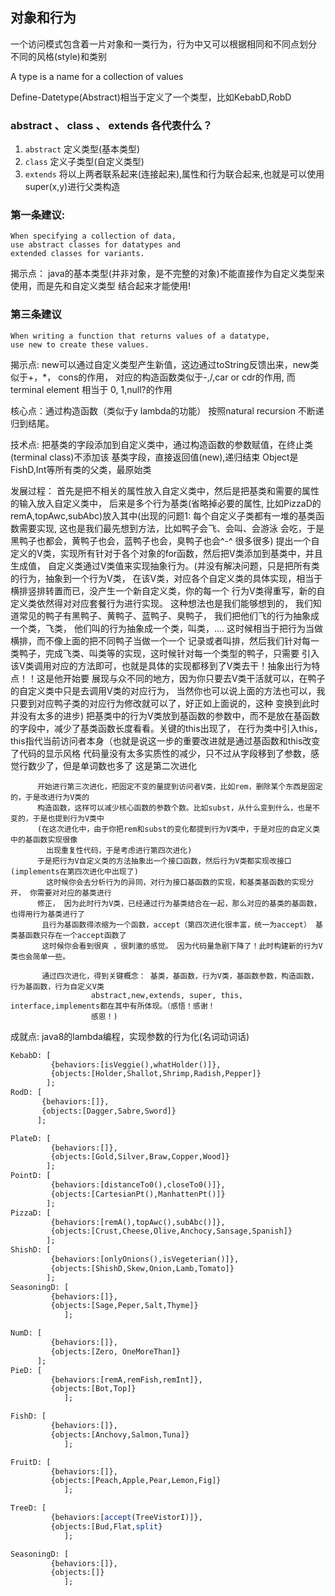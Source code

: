 
## 对象和行为

一个访问模式包含着一片对象和一类行为，行为中又可以根据相同和不同点划分
不同的风格(style)和类别

A type is a name for a collection of values

Define-Datetype(Abstract)相当于定义了一个类型，比如KebabD,RobD

### abstract 、 class 、 extends 各代表什么？

1.    `abstract` 定义类型(基本类型)
2.    `class` 定义子类型(自定义类型)
3.    `extends` 将以上两者联系起来(连接起来),属性和行为联合起来,也就是可以使用super(x,y)进行父类构造


### 第一条建议: 
    When specifying a collection of data,
    use abstract classes for datatypes and
    extended classes for variants.

揭示点： java的基本类型(并非对象，是不完整的对象)不能直接作为自定义类型来使用，而是先和自定义类型
        结合起来才能使用!

### 第三条建议

    When writing a function that returns values of a datatype,
    use new to create these values.

揭示点: new可以通过自定义类型产生新值，这边通过toString反馈出来，new类似于+，*， cons的作用，
       对应的构造函数类似于-,/,car or cdr的作用, 而terminal element 相当于 0, 1,null?的作用

核心点：通过构造函数（类似于y lambda的功能）  按照natural recursion 不断递归到结尾。

技术点: 把基类的字段添加到自定义类中，通过构造函数的参数赋值，在终止类(terminal class)不添加该
        基类字段，直接返回值(new),递归结束
       Object是FishD,Int等所有类的父类，最原始类

发展过程： 首先是把不相关的属性放入自定义类中，然后是把基类和需要的属性的输入放入自定义类中，
          后来是多个行为基类(省略掉必要的属性, 比如PizzaD的remA,topAwc,subAbc)放入其中(出现的问题1: 
          每个自定义子类都有一堆的基类函数需要实现, 这也是我们最先想到方法，比如鸭子会飞、会叫、会游泳
          会吃，于是黑鸭子也都会，黄鸭子也会，蓝鸭子也会，臭鸭子也会^-^ 很多很多)
          提出一个自定义的V类，实现所有针对于各个对象的for函数，然后把V类添加到基类中，并且生成值，
          自定义类通过V类值来实现抽象行为。(并没有解决问题，只是把所有类的行为，抽象到一个行为V类，
          在该V类，对应各个自定义类的具体实现，相当于横排竖排转置而已，没产生一个新自定义类，你的每一个
          行为V类得重写，新的自定义类依然得对对应套餐行为进行实现。 这种想法也是我们能够想到的，
          我们知道常见的鸭子有黑鸭子、黄鸭子、蓝鸭子、臭鸭子， 我们把他们飞的行为抽象成一个类，飞类，
          他们叫的行为抽象成一个类，叫类，.... 这时候相当于把行为当做横排，而不像上面的把不同鸭子当做一个一个
          记录或者叫排，然后我们针对每一类鸭子，完成飞类、叫类等的实现，这时候针对每一个类型的鸭子，只需要
          引入该V类调用对应的方法即可，也就是具体的实现都移到了V类去干！抽象出行为特点！！这是他开始要
          展现与众不同的地方，因为你只要去V类干活就可以，在鸭子的自定义类中只是去调用V类的对应行为，
          当然你也可以说上面的方法也可以，我只要到对应鸭子类的对应行为修改就可以了，好正如上面说的，这种
          变换到此时并没有太多的进步)
          把基类中的行为V类放到基函数的参数中，而不是放在基函数的字段中，减少了基类函数长度看看。关键的this出现了，
          在行为类中引入this，this指代当前访问者本身（也就是说这一步的重要改进就是通过基函数和this改变了代码的显示风格
          代码量没有太多实质性的减少，只不过从字段移到了参数，感觉行数少了，但是单词数也多了 这是第二次进化
           
          开始进行第三次进化，把固定不变的量提到访问者V类，比如rem，删除某个东西是固定的，于是改进行为V类的
          构造函数，这样可以减少核心函数的参数个数。比如subst，从什么变到什么，也是不变的，于是也提到行为V类中
          (在这次进化中，由于你把rem和subst的变化都提到行为V类中，于是对应的自定义类中的基函数实现很像
            出现重复性代码，于是考虑进行第四次进化)
          于是把行为V自定义类的方法抽象出一个接口函数，然后行为V类都实现改接口(implements在第四次进化中出现了)
            这时候你会去分析行为的异同，对行为接口基函数的实现，和基类基函数的实现分开， 你需要对对应的基类进行
          修正， 因为此时行为V类，已经通过行为基类结合在一起，那么对应的基类的基函数，也得用行为基类进行了
           且行为基函数得浓缩为一个函数，accept（第四次进化很丰富，统一为accept） 基类基函数只存在一个accept函数了
           这时候你会看到很爽 ，很刺激的感觉。 因为代码量急剧下降了！此时构建新的行为V类也会简单一些。
           
           通过四次进化，得到关键概念： 基类，基函数，行为V类，基函数参数，构造函数，行为基函数，行为自定义V类
                      abstract,new,extends, super, this, interface,implements都在其中有所体现。（感悟！感谢！
                      感恩！)


成就点: java8的lambda编程，实现参数的行为化(名词动词话)


``` Perl
KebabD: [
         {behaviors:[isVeggie(),whatHolder()]},
         {objects:[Holder,Shallot,Shrimp,Radish,Pepper]}
        ];
RodD: [
       {behaviors:[]},
       {objects:[Dagger,Sabre,Sword]}
      ];

PlateD: [
         {behaviors:[]},
         {objects:[Gold,Silver,Braw,Copper,Wood]}
        ];
PointD: [
         {behaviors:[distanceTo0(),closeTo0()]},
         {objects:[CartesianPt(),ManhattenPt()]}
        ];
PizzaD: [
         {behaviors:[remA(),topAwc(),subAbc()]},
         {objects:[Crust,Cheese,Olive,Anchocy,Sansage,Spanish]}
        ];
ShishD: [
         {behaviors:[onlyOnions(),isVegeterian()]},
         {objects:[ShishD,Skew,Onion,Lamb,Tomato]}
        ];
SeasoningD: [
         {behaviors:[]},
         {objects:[Sage,Peper,Salt,Thyme]}
            ];

NumD: [
         {behaviors:[]},
         {objects:[Zero, OneMoreThan]}
      ];
PieD: [
         {behaviors:[remA,remFish,remInt]},
         {objects:[Bot,Top]}
            ];

FishD: [
         {behaviors:[]},
         {objects:[Anchovy,Salmon,Tuna]}
            ];

FruitD: [
         {behaviors:[]},
         {objects:[Peach,Apple,Pear,Lemon,Fig]}
            ];

TreeD: [
         {behaviors:[accept(TreeVistorI)]},
         {objects:[Bud,Flat,split}
            ];

SeasoningD: [
         {behaviors:[]},
         {objects:[]}
            ];
```
